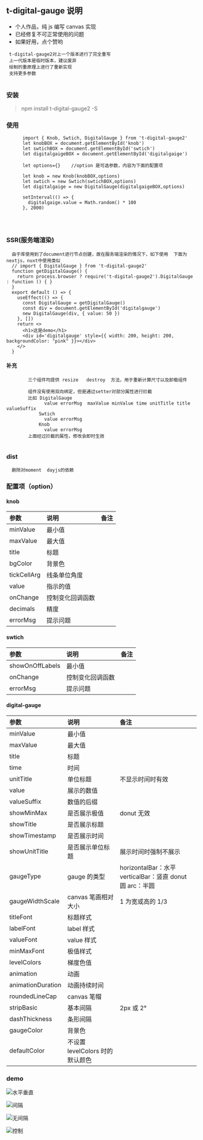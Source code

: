 ## t-digital-gauge 说明

- 个人作品，纯 js 编写 canvas 实现
- 已经修复不可正常使用的问题
- 如果好用，点个赞哟

```
 t-digital-gauge2对上一个版本进行了完全重写
 上一代版本是临时版本，建议废弃
 绘制的重原理上进行了重新实现
 支持更多参数


```

### 安装

> npm install t-digital-gauge2 -S

### 使用

```
      import { Knob, Swtich, DigitalGauge } from 't-digital-gauge2'
      let knobBOX = document.getElementById('knob')
      let swtichBOX = document.getElementById('swtich')
      let digitalgaigeBOX = document.getElementById('digitalgaige')

      let options={}    //option 是可选参数，内容为下面的配置项

      let knob = new Knob(knobBOX,options)
      let swtich = new Swtich(swtichBOX,options)
      let digitalgaige = new DigitalGauge(digitalgaigeBOX,options)

      setInterval(() => {
        digitalgaige.value = Math.random() * 100
      }, 2000)




```

### SSR(服务端渲染)

```
  由于库使用到了document进行节点创建，故在服务端渲染的情况下，如下使用  下面为nextjs，nuxt中使用类似
  // import { DigitalGauge } from 't-digital-gauge2'
  function getDigitalGauge() {
    return process.browser ? require('t-digital-gauge2').DigitalGauge : function () { }
  }
  export default () => {
    useEffect(() => {
      const DigitalGauge = getDigitalGauge()
      const div = document.getElementById('digitalgauge')
      new DigitalGauge(div, { value: 50 })
    }, [])
    return <>
      <h1>这是demo</h1>
      <div id='digitalgauge' style={{ width: 200, height: 200, backgroundColor: "pink" }}></div>
    </>
  }
```

#### 补充

```
        三个组件均提供 resize   destroy  方法，用于重新计算尺寸以及卸载组件

        组件没有使用双向绑定，但是通过setter对部分属性进行拦截
        比如 DigitalGauge
              value errorMsg  maxValue minValue time unitTitle title valueSuffix
            Swtich
              value errorMsg
            Knob
              value errorMsg
        上面经过拦截的属性，修改会即时生效


```

### dist

```
  删除对moment  dayjs的依赖

```

### 配置项（option）

#### knob

| 参数        | 说明             | 备注 |
| :---------- | :--------------- | :--- |
| minValue    | 最小值           |      |
| maxValue    | 最大值           |      |
| title       | 标题             |      |
| bgColor     | 背景色           |      |
| tickCellArg | 线条单位角度     |      |
| value       | 指示的值         |      |
| onChange    | 控制变化回调函数 |      |
| decimals    | 精度             |      |
| errorMsg    | 提示问题         |      |

#### swtich

| 参数            | 说明             | 备注 |
| :-------------- | :--------------- | :--- |
| showOnOffLabels | 最小值           |      |
| onChange        | 控制变化回调函数 |      |
| errorMsg        | 提示问题         |      |

#### digital-gauge

| 参数              | 说明                            | 备注                                                     |
| :---------------- | :------------------------------ | :------------------------------------------------------- |
| minValue          | 最小值                          |                                                          |
| maxValue          | 最大值                          |                                                          |
| title             | 标题                            |                                                          |
| time              | 时间                            |                                                          |
| unitTitle         | 单位标题                        | 不显示时间时有效                                         |
| value             | 展示的数值                      |
| valueSuffix       | 数值的后缀                      |                                                          |
| showMinMax        | 是否展示极值                    | donut 无效                                               |
| showTitle         | 是否展示标题                    |                                                          |
| showTimestamp     | 是否展示时间                    |                                                          |
| showUnitTitle     | 是否展示单位标题                | 展示时间时强制不展示                                     |
| gaugeType         | gauge 的类型                    | horizontalBar：水平 verticalBar：竖直 donut 圆 arc：半圆 |
| gaugeWidthScale   | canvas 笔画相对大小             | 1 为宽或高的 1/3                                         |
| titleFont         | 标题样式                        |                                                          |
| labelFont         | label 样式                      |                                                          |
| valueFont         | value 样式                      |                                                          |
| minMaxFont        | 极值样式                        |                                                          |
| levelColors       | 梯度色值                        |                                                          |
| animation         | 动画                            |                                                          |
| animationDuration | 动画持续时间                    |                                                          |
| roundedLineCap    | canvas 笔帽                     |                                                          |
| stripBasic        | 基本间隔                        | 2px 或 2°                                                |
| dashThickness     | 条形间隔                        |                                                          |
| gaugeColor        | 背景色                          |                                                          |
| defaultColor      | 不设置 levelColors 时的默认颜色 |                                                          |

### demo

![水平垂直](https://github.com/xiaomitangtang/t-digital-gauge/blob/master/img/bar.png?raw=true)

![间隔](https://github.com/xiaomitangtang/t-digital-gauge/blob/master/img/arcsplit.png?raw=true)

![无间隔](https://github.com/xiaomitangtang/t-digital-gauge/blob/master/img/arc.png?raw=true)

![控制](https://github.com/xiaomitangtang/t-digital-gauge/blob/master/img/control.png?raw=true)
